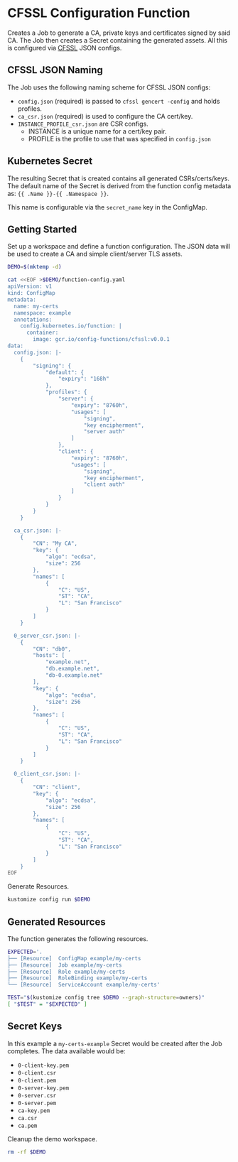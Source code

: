 [cfssl]: https://github.com/cloudflare/cfssl

# CFSSL Configuration Function

Creates a Job to generate a CA, private keys and certificates signed by said
CA. The Job then creates a Secret containing the generated assets. All this is
configured via [CFSSL][cfssl] JSON configs.

## CFSSL JSON Naming

The Job uses the following naming scheme for CFSSL JSON configs:
- `config.json` (required) is passed to `cfssl gencert -config` and holds
  profiles.
- `ca_csr.json` (required) is used to configure the CA cert/key.
- `INSTANCE_PROFILE_csr.json` are CSR configs.
  - INSTANCE is a unique name for a cert/key pair.
  - PROFILE is the profile to use that was specified in `config.json`

## Kubernetes Secret

The resulting Secret that is created contains all generated CSRs/certs/keys.
The default name of the Secret is derived from the function config metadata as:
`{{ .Name }}-{{ .Namespace }}`.

This name is configurable via the `secret_name` key in the ConfigMap.

## Getting Started

Set up a workspace and define a function configuration. The JSON data will be
used to create a CA and simple client/server TLS assets.
<!-- @createFunctionConfig @test -->
```sh
DEMO=$(mktemp -d)

cat <<EOF >$DEMO/function-config.yaml
apiVersion: v1
kind: ConfigMap
metadata:
  name: my-certs
  namespace: example
  annotations:
    config.kubernetes.io/function: |
      container:
        image: gcr.io/config-functions/cfssl:v0.0.1
data:
  config.json: |-
    {
        "signing": {
            "default": {
                "expiry": "168h"
            },
            "profiles": {
                "server": {
                    "expiry": "8760h",
                    "usages": [
                        "signing",
                        "key encipherment",
                        "server auth"
                    ]
                },
                "client": {
                    "expiry": "8760h",
                    "usages": [
                        "signing",
                        "key encipherment",
                        "client auth"
                    ]
                }
            }
        }
    }

  ca_csr.json: |-
    {
        "CN": "My CA",
        "key": {
            "algo": "ecdsa",
            "size": 256
        },
        "names": [
            {
                "C": "US",
                "ST": "CA",
                "L": "San Francisco"
            }
        ]
    }

  0_server_csr.json: |-
    {
        "CN": "db0",
        "hosts": [
            "example.net",
            "db.example.net",
            "db-0.example.net"
        ],
        "key": {
            "algo": "ecdsa",
            "size": 256
        },
        "names": [
            {
                "C": "US",
                "ST": "CA",
                "L": "San Francisco"
            }
        ]
    }

  0_client_csr.json: |-
    {
        "CN": "client",
        "key": {
            "algo": "ecdsa",
            "size": 256
        },
        "names": [
            {
                "C": "US",
                "ST": "CA",
                "L": "San Francisco"
            }
        ]
    }
EOF
```

Generate Resources.
<!-- @generateInitialResources @test -->
```sh
kustomize config run $DEMO
```

## Generated Resources

The function generates the following resources.
<!-- @verifyResources @test -->
```sh
EXPECTED='.
├── [Resource]  ConfigMap example/my-certs
├── [Resource]  Job example/my-certs
├── [Resource]  Role example/my-certs
├── [Resource]  RoleBinding example/my-certs
└── [Resource]  ServiceAccount example/my-certs'

TEST="$(kustomize config tree $DEMO --graph-structure=owners)"
[ "$TEST" = "$EXPECTED" ]
```

## Secret Keys

In this example a `my-certs-example` Secret would be created after the Job
completes. The data available would be:
- `0-client-key.pem`
- `0-client.csr`
- `0-client.pem`
- `0-server-key.pem`
- `0-server.csr`
- `0-server.pem`
- `ca-key.pem`
- `ca.csr`
- `ca.pem`

Cleanup the demo workspace.
<!-- @cleanupWorkspace @test -->
```sh
rm -rf $DEMO
```
